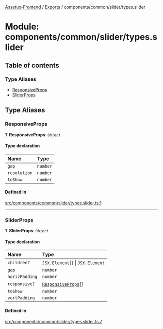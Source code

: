 [Assetux-Frontend](../README.md) / [Exports](../modules.md) / components/common/slider/types.slider

# Module: components/common/slider/types.slider

## Table of contents

### Type Aliases

- [ResponsiveProps](components_common_slider_types_slider.md#responsiveprops)
- [SliderProps](components_common_slider_types_slider.md#sliderprops)

## Type Aliases

### ResponsiveProps

Ƭ **ResponsiveProps**: `Object`

#### Type declaration

| Name | Type |
| :------ | :------ |
| `gap` | `number` |
| `resolution` | `number` |
| `toShow` | `number` |

#### Defined in

[src/components/common/slider/types.slider.ts:1](https://github.com/ASSETUX/frontend/blob/9a68660/src/components/common/slider/types.slider.ts#L1)

___

### SliderProps

Ƭ **SliderProps**: `Object`

#### Type declaration

| Name | Type |
| :------ | :------ |
| `children?` | `JSX.Element`[] \| `JSX.Element` |
| `gap` | `number` |
| `horizPadding` | `number` |
| `responsive?` | [`ResponsiveProps`](components_common_slider_types_slider.md#responsiveprops)[] |
| `toShow` | `number` |
| `vertPadding` | `number` |

#### Defined in

[src/components/common/slider/types.slider.ts:7](https://github.com/ASSETUX/frontend/blob/9a68660/src/components/common/slider/types.slider.ts#L7)
